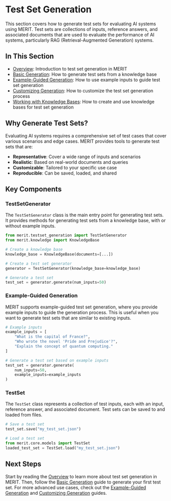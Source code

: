 # Test Set Generation

This section covers how to generate test sets for evaluating AI systems using MERIT. Test sets are collections of inputs, reference answers, and associated documents that are used to evaluate the performance of AI systems, particularly RAG (Retrieval-Augmented Generation) systems.

## In This Section

- [Overview](./01_overview.md): Introduction to test set generation in MERIT
- [Basic Generation](./02_basic_generation.md): How to generate test sets from a knowledge base
- [Example-Guided Generation](./03_example_guided_generation.md): How to use example inputs to guide test set generation
- [Customizing Generation](./04_customizing_generation.md): How to customize the test set generation process
- [Working with Knowledge Bases](../knowledge_bases/03_working_with_knowledge_bases.md): How to create and use knowledge bases for test set generation

## Why Generate Test Sets?

Evaluating AI systems requires a comprehensive set of test cases that cover various scenarios and edge cases. MERIT provides tools to generate test sets that are:

- **Representative**: Cover a wide range of inputs and scenarios
- **Realistic**: Based on real-world documents and queries
- **Customizable**: Tailored to your specific use case
- **Reproducible**: Can be saved, loaded, and shared

## Key Components

### TestSetGenerator

The `TestSetGenerator` class is the main entry point for generating test sets. It provides methods for generating test sets from a knowledge base, with or without example inputs.

```python
from merit.testset_generation import TestSetGenerator
from merit.knowledge import KnowledgeBase

# Create a knowledge base
knowledge_base = KnowledgeBase(documents=[...])

# Create a test set generator
generator = TestSetGenerator(knowledge_base=knowledge_base)

# Generate a test set
test_set = generator.generate(num_inputs=50)
```

### Example-Guided Generation

MERIT supports example-guided test set generation, where you provide example inputs to guide the generation process. This is useful when you want to generate test sets that are similar to existing inputs.

```python
# Example inputs
example_inputs = [
    "What is the capital of France?",
    "Who wrote the novel 'Pride and Prejudice'?",
    "Explain the concept of quantum computing."
]

# Generate a test set based on example inputs
test_set = generator.generate(
    num_inputs=50,
    example_inputs=example_inputs
)
```

### TestSet

The `TestSet` class represents a collection of test inputs, each with an input, reference answer, and associated document. Test sets can be saved to and loaded from files.

```python
# Save a test set
test_set.save("my_test_set.json")

# Load a test set
from merit.core.models import TestSet
loaded_test_set = TestSet.load("my_test_set.json")
```

## Next Steps

Start by reading the [Overview](./01_overview.md) to learn more about test set generation in MERIT. Then, follow the [Basic Generation](./02_basic_generation.md) guide to generate your first test set. For more advanced use cases, check out the [Example-Guided Generation](./03_example_guided_generation.md) and [Customizing Generation](./04_customizing_generation.md) guides.
